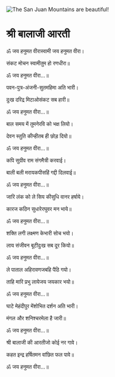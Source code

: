 ![The San Juan Mountains are beautiful!](lib/assets/images/artis/img.png "San Juan Mountains")

#  श्री बालाजी आरती 

ॐ जय हनुमत वीरास्वामी जय हनुमत वीरा।

संकट मोचन स्वामीतुम हो रणधीरा॥

ॐ जय हनुमत वीरा...॥

पवन-पुत्र-अंजनी-सुतमहिमा अति भारी।

दुःख दरिद्र मिटाओसंकट सब हारी॥

ॐ जय हनुमत वीरा...॥

बाल समय में तुमनेरवि को भक्ष लियो।

देवन स्तुति कीन्हीतब ही छोड़ दियो॥

ॐ जय हनुमत वीरा...॥

कपि सुग्रीव राम संगमैत्री करवाई।

बाली बली मरायकपीसहिं गद्दी दिलवाई॥

ॐ जय हनुमत वीरा...॥

जारि लंक को ले सिय कीसुधि वानर हर्षाये।

कारज कठिन सुधारेरघुवर मन भाये॥

ॐ जय हनुमत वीरा...॥

शक्ति लगी लक्ष्मण केभारी सोच भयो।

लाय संजीवन बूटीदुःख सब दूर कियो॥

ॐ जय हनुमत वीरा...॥

ले पाताल अहिरावणजबहि पैठि गयो।

ताहि मारि प्रभु लायेजय जयकार भयो॥

ॐ जय हनुमत वीरा...॥

घाटे मेहंदीपुर मेंशोभित दर्शन अति भारी।

मंगल और शनिश्चरमेला है जारी॥

ॐ जय हनुमत वीरा...॥

श्री बालाजी की आरतीजो कोई नर गावे।

कहत इन्द्र हर्षितमन वांछित फल पावे॥

ॐ जय हनुमत वीरा...॥